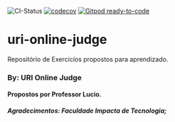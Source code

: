![CI-Status](https://github.com/rousuy/uri-online-judge/actions/workflows/main.yml/badge.svg)
[![codecov](https://codecov.io/gh/rousuy/uri-online-judge/branch/main/graph/badge.svg?token=0B553SF1P0)](https://codecov.io/gh/rousuy/uri-online-judge)
[![Gitpod ready-to-code](https://img.shields.io/badge/Gitpod-ready--to--code-908a85?logo=gitpod)](https://gitpod.io/#https://github.com/rousuy/uri-online-judge.git)
# uri-online-judge
Repositório de Exercicíos propostos para aprendizado.

### **By: URI Online Judge**
#### **Propostos por Professor Lucio.**
##### Agradecimentos: Faculdade Impacta de Tecnologia;



